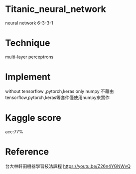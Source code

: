 # Titanic_neural_network
neural network 6-3-3-1 
# Technique
multi-layer perceptrons
# Implement
without tensorflow ,pytorch,keras only numpy
不藉由tensorflow,pytorch,keras等套件僅使用numpy來實作
# Kaggle score
acc:77%
# Reference
台大林軒田機器學習技法課程
https://youtu.be/Z26n4YGNWvQ
